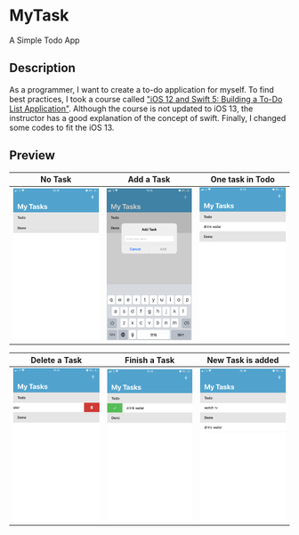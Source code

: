 # MyTask
A Simple Todo App

## Description
As a programmer, I want to create a to-do application for myself. To find best practices, I took a course called ["iOS 12 and Swift 5: Building a To-Do List Application"](https://www.udemy.com/share/101CqCB0oYeVhWQ3w=/). Although the course is not updated to iOS 13, the instructor has a good explanation of the concept of swift. Finally, I changed some codes to fit the iOS 13.

## Preview
| No Task                        		    | Add a Task                 		       	| One task in Todo	         			      | 
| ------------------------------------- | ------------------------------------- | ------------------------------------- |
| ![](Documentation/Images/image1.PNG)  | ![](Documentation/Images/image2.PNG)  | ![](Documentation/Images/image3.PNG)  |

| Delete a Task				  	            	| Finish a Task				          		    | New Task is added                     |
| ------------------------------------- | ------------------------------------- | ------------------------------------- |
| ![](Documentation/Images/image4.PNG)  | ![](Documentation/Images/image5.PNG)  | ![](Documentation/Images/image6.PNG)  |
